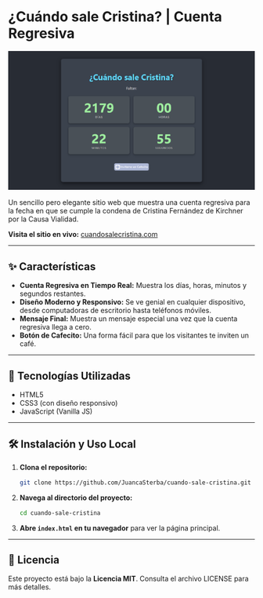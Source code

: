 # ¿Cuándo sale Cristina? | Cuenta Regresiva

![Captura de pantalla del sitio](og-image.png)

Un sencillo pero elegante sitio web que muestra una cuenta regresiva para la fecha en que se cumple la condena de Cristina Fernández de Kirchner por la Causa Vialidad.

**Visita el sitio en vivo:** [cuandosalecristina.com](https://cuandosalecristina.com/)

---

## ✨ Características

- **Cuenta Regresiva en Tiempo Real:** Muestra los días, horas, minutos y segundos restantes.
- **Diseño Moderno y Responsivo:** Se ve genial en cualquier dispositivo, desde computadoras de escritorio hasta teléfonos móviles.
- **Mensaje Final:** Muestra un mensaje especial una vez que la cuenta regresiva llega a cero.
- **Botón de Cafecito:** Una forma fácil para que los visitantes te inviten un café.

---

## 🚀 Tecnologías Utilizadas

- HTML5
- CSS3 (con diseño responsivo)
- JavaScript (Vanilla JS)

---

## 🛠️ Instalación y Uso Local

1.  **Clona el repositorio:**
    ```sh
    git clone https://github.com/JuancaSterba/cuando-sale-cristina.git
    ```
2.  **Navega al directorio del proyecto:**
    ```sh
    cd cuando-sale-cristina
    ```
3.  **Abre `index.html` en tu navegador** para ver la página principal.

---

## 📄 Licencia

Este proyecto está bajo la **Licencia MIT**. Consulta el archivo LICENSE para más detalles.